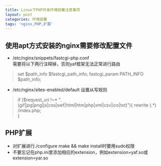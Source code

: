 ```yaml
---
title: Linux下PHP开发环境部署注意事项
layout: post
categories: 环境部署
tags: 'nginx,PHP,扩展'
---
```

## 使用apt方式安装的nginx需要修改配置文件 ##
* /etc/nginx/snippets/fastcgi-php.conf  
需要将以下两行注释掉，否则yaf框架无法正常进行路由  

> set $path_info $fastcgi_path_info;
> fastcgi_param PATH_INFO $path_info;  
  
* /etc/nginx/sites-enabled/default
设置从写规则  
> if ($request_uri !~* "\.(gif|jpg|png|js|css|swf|html|htm|php|xml|csv|ico|txt)"){ 
>  rewrite (.*) /index.php;  
> }


## PHP扩展 ##
* 对扩展进行./configure make && make install时要用sudo权限
* 不要忘记在php.ini里添加相应的extension，例如extension=yaf.so或extension=yar.so